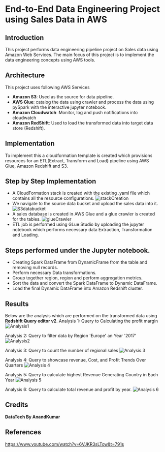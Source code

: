 # End-to-End Data Engineering Project using Sales Data in AWS

## Introduction
This project performs data engineering pipeline project on Sales data using Amazon Web Services. The main focus of this project is to implement the data engineering concepts using AWS tools.

## Architecture
This project uses following AWS Services
* <strong>Amazon S3</strong>: Used as the source for data pipeline.
* <strong>AWS Glue</strong>: catalog the data using crawler and process the data using pySpark with the interactive jupyter notebook.
* <strong>Amazon Cloudwatch</strong>: Monitor, log and push notifications into cloudwatch
* <strong>Amazon RedShift</strong>: Used to load the transformed data into target data store (Redshift).

## Implementation
To implement this a cloudformation template is created which provisions resources for an ETL(Extract, Transform and Load) pipeline using AWS Glue, Amazon Redshift and S3.

## Step by Step Implementation
* A CloudFormation stack is created with the existing .yaml file which contains all the resource configurations.
![stackCreation](https://github.com/flynnRider046/End-to-End-Sales-Data-Pipeline-Project/blob/69900dd951f74f5be71bfec5e2b1d24fa56660fa/Images/CloudFormation%20ETL%20stack%20creation.png)
* We navigate to the source data bucket and upload the sales data into it.
![S3databucket](https://github.com/flynnRider046/End-to-End-Sales-Data-Pipeline-Project/blob/69900dd951f74f5be71bfec5e2b1d24fa56660fa/Images/Source%20bucket%20data%20.png)
* A sales database is created in AWS Glue and a glue crawler is created for the tables.
![glueCrawler](https://github.com/flynnRider046/End-to-End-Sales-Data-Pipeline-Project/blob/69900dd951f74f5be71bfec5e2b1d24fa56660fa/Images/Glue%20crawler%20runs.png)
* ETL job is performed using GLue Studio by uploading the jupyter notebook which performs necessary data Extraction, Transformation and Loading.

## Steps performed under the Jupyter notebook.
* Creating Spark DataFrame from DynamicFrame from the table and removing null records.
* Perform necessary Data transformations.
* Group together region, region and perform aggregation metrics.
* Sort the data and convert the Spark DataFrame to Dynamic DataFrame.
* Load the final Dynamic DataFrame into Amazon Redshift cluster.

## Results
Below are the analysis which are performed on the transformed data using <strong>Redshift Query editor v2</strong>.
Analysis 1: Query to Calculating the profit margin
![Analysis1](https://github.com/flynnRider046/End-to-End-Sales-Data-Pipeline-Project/blob/438868c24db7faf1dedd1c44603f4ec60d0c5a19/Images/Analysis%201.png)

Analysis 2: Query to filter data by Region 'Europe' an Year '2017'
![Analysis2](https://github.com/flynnRider046/End-to-End-Sales-Data-Pipeline-Project/blob/438868c24db7faf1dedd1c44603f4ec60d0c5a19/Images/Analysis%202.png)

Analysis 3: Query to count the number of regional sales
![Analysis 3](https://github.com/flynnRider046/End-to-End-Sales-Data-Pipeline-Project/blob/438868c24db7faf1dedd1c44603f4ec60d0c5a19/Images/Analysis%203.png)

Analysis 4: Query to showcase revenue, Cost, and Profit Trends Over Quarters
![Analysis 4](https://github.com/flynnRider046/End-to-End-Sales-Data-Pipeline-Project/blob/438868c24db7faf1dedd1c44603f4ec60d0c5a19/Images/Analysis%204.png)

Analysis 5: Query to calculate highest Revenue Generating Country in Each Year
![Analysis 5](https://github.com/flynnRider046/End-to-End-Sales-Data-Pipeline-Project/blob/438868c24db7faf1dedd1c44603f4ec60d0c5a19/Images/Analysis%205.png)

Analysis 6: Query to calculate total revenue and profit by year.
![Analysis 6](https://github.com/flynnRider046/End-to-End-Sales-Data-Pipeline-Project/blob/438868c24db7faf1dedd1c44603f4ec60d0c5a19/Images/Analysis%206.png)

## Credits
<strong>DataTech By AnandKumar</strong>

## References
https://www.youtube.com/watch?v=6VJKR3sLTow&t=791s
